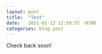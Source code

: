 ```yaml
---
layout: post
title:  "Test"
date:   2021-01-12 12:50:37 -0700
categories: blog post
---
```

Check back soon!
